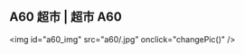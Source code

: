 ## A60 超市 | 超市 A60

<img id="a60_img" src="a60/.jpg" οnclick="changePic()" />

<script>
function random(max){
  var r ,v;
  var arr = [];
  return function create(){
      if(arr.length === 0){
          for(var i = 0;i < max;i++){
              arr.push(i+1)
          }
      }
      r = Math.ceil(Math.random() * (arr.length-1));
      v = arr[r];
      if(arr.length === 1){
          arr = []
      }else{
         arr.splice(r,r);
      }

      return v;
  }
};

var srand = random(7);
function changePic() {
document.getElementById("a60_img").setAttribute("src","a60/"+srand()+".jpg"); 
};
changePic();
</script>
